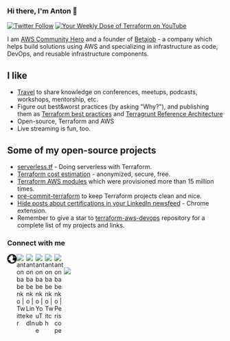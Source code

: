 ### Hi there, I'm Anton 👋

[![Twitter Follow](https://img.shields.io/twitter/follow/antonbabenko?color=1DA1F2&logo=twitter&style=for-the-badge)](https://twitter.com/intent/follow?original_referer=https%3A%2F%2Fgithub.com%2Fantonbabenko&screen_name=antonbabenko)
[![Your Weekly Dose of Terraform on YouTube](https://img.shields.io/badge/Your%20Weekly%20Dose%20of%20Terraform-live--streams-green?color=1DA1F2&logo=youtube&style=for-the-badge)][youtube]

I am [AWS Community Hero][aws-hero] and a founder of [Betajob][betajob] - a company which helps build solutions using AWS and specializing in infrastructure as code, DevOps, and reusable infrastructure components.


## I like

- [Travel](https://twitter.com/antonbabenko/status/1208503560733896706) to share knowledge on conferences, meetups, podcasts, workshops, mentorship, etc.
- Figure out best&worst practices (by asking "Why?"), and publishing them as [Terraform best practices](https://www.terraform-best-practices.com) and [Terragrunt Reference Architecture](https://github.com/antonbabenko/terragrunt-reference-architecture)
- Open-source, Terraform and AWS
- Live streaming is fun, too.


## Some of my open-source projects

- [serverless.tf](https://serverless.tf) - Doing serverless with Terraform.
- [Terraform cost estimation](https://github.com/antonbabenko/terraform-cost-estimation) - anonymized, secure, free.
- [Terraform AWS modules](https://github.com/terraform-aws-modules) which were provisioned more than 15 million times.
- [pre-commit-terraform](https://github.com/antonbabenko/pre-commit-terraform) to keep Terraform projects clean and nice.
- [Hide posts about certifications in your LinkedIn newsfeed](https://github.com/antonbabenko/you-have-passed-the-certification) - Chrome extension.
- Remember to give a star to [terraform-aws-devops](https://github.com/antonbabenko/terraform-aws-devops) repository for a complete list of my projects and links.


### Connect with me

[<img align="left" alt="antonbabenko.com" width="22" src="https://raw.githubusercontent.com/iconic/open-iconic/master/svg/globe.svg" />][website]
[<img align="left" alt="antonbabenko | Twitter" width="22" src="https://cdn.jsdelivr.net/npm/simple-icons@v3/icons/twitter.svg" />][twitter]
[<img align="left" alt="antonbabenko | LinkedIn" width="22" src="https://cdn.jsdelivr.net/npm/simple-icons@v3/icons/linkedin.svg" />][linkedin]
[<img align="left" alt="antonbabenko | YouTube" width="22" src="https://cdn.jsdelivr.net/npm/simple-icons@v3/icons/youtube.svg" />][youtube]
[<img align="left" alt="antonbabenko | Twitch" width="22" src="https://cdn.jsdelivr.net/npm/simple-icons@v3/icons/twitch.svg" />][twitch]
[<img align="left" alt="antonbabenko | Periscope" width="22" src="https://cdn.jsdelivr.net/npm/simple-icons@v3/icons/periscope.svg" />][periscope]<br />

![](https://komarev.com/ghpvc/?username=antonbabenko&style=flat-square)

[aws-hero]: https://aws.amazon.com/developer/community/heroes/anton-babenko/
[betajob]: https://www.betajob.com
[website]: https://www.antonbabenko.com
[twitter]: https://twitter.com/antonbabenko
[linkedin]: https://linkedin.com/in/antonbabenko
[youtube]: http://bit.ly/terraform-youtube
[twitch]: https://twitch.tv/antonbabenko
[periscope]: https://periscope.tv/antonbabenko
